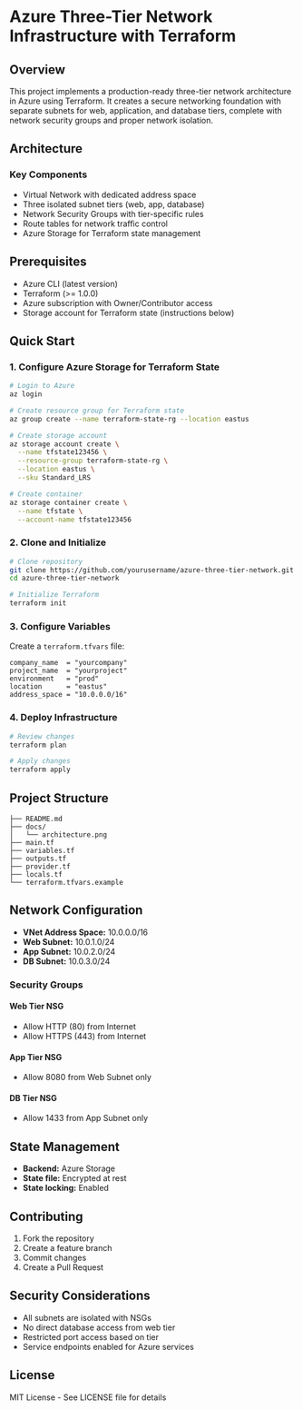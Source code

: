 # Azure Three-Tier Network Infrastructure with Terraform

## Overview
This project implements a production-ready three-tier network architecture in Azure using Terraform. It creates a secure networking foundation with separate subnets for web, application, and database tiers, complete with network security groups and proper network isolation.

## Architecture

### Key Components
- Virtual Network with dedicated address space
- Three isolated subnet tiers (web, app, database)
- Network Security Groups with tier-specific rules
- Route tables for network traffic control
- Azure Storage for Terraform state management

## Prerequisites
- Azure CLI (latest version)
- Terraform (>= 1.0.0)
- Azure subscription with Owner/Contributor access
- Storage account for Terraform state (instructions below)

## Quick Start

### 1. Configure Azure Storage for Terraform State
```bash
# Login to Azure
az login

# Create resource group for Terraform state
az group create --name terraform-state-rg --location eastus

# Create storage account
az storage account create \
  --name tfstate123456 \
  --resource-group terraform-state-rg \
  --location eastus \
  --sku Standard_LRS

# Create container
az storage container create \
  --name tfstate \
  --account-name tfstate123456
```

### 2. Clone and Initialize
```bash
# Clone repository
git clone https://github.com/yourusername/azure-three-tier-network.git
cd azure-three-tier-network

# Initialize Terraform
terraform init
```

### 3. Configure Variables
Create a `terraform.tfvars` file:
```hcl
company_name  = "yourcompany"
project_name  = "yourproject"
environment   = "prod"
location      = "eastus"
address_space = "10.0.0.0/16"
```

### 4. Deploy Infrastructure
```bash
# Review changes
terraform plan

# Apply changes
terraform apply
```

## Project Structure
```
├── README.md
├── docs/
│   └── architecture.png
├── main.tf
├── variables.tf
├── outputs.tf
├── provider.tf
├── locals.tf
└── terraform.tfvars.example
```

## Network Configuration
- **VNet Address Space:** 10.0.0.0/16
- **Web Subnet:** 10.0.1.0/24
- **App Subnet:** 10.0.2.0/24
- **DB Subnet:** 10.0.3.0/24

### Security Groups
#### Web Tier NSG
- Allow HTTP (80) from Internet
- Allow HTTPS (443) from Internet

#### App Tier NSG
- Allow 8080 from Web Subnet only

#### DB Tier NSG
- Allow 1433 from App Subnet only

## State Management
- **Backend:** Azure Storage
- **State file:** Encrypted at rest
- **State locking:** Enabled

## Contributing
1. Fork the repository
2. Create a feature branch
3. Commit changes
4. Create a Pull Request

## Security Considerations
- All subnets are isolated with NSGs
- No direct database access from web tier
- Restricted port access based on tier
- Service endpoints enabled for Azure services

## License
MIT License - See LICENSE file for details
